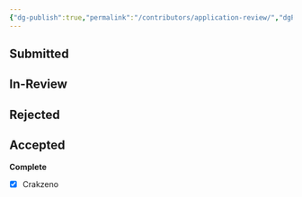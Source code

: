 ```yaml
---
{"dg-publish":true,"permalink":"/contributors/application-review/","dgPassFrontmatter":true}
---
```


## Submitted

## In-Review

## Rejected

## Accepted

**Complete**

- [x] Crakzeno
